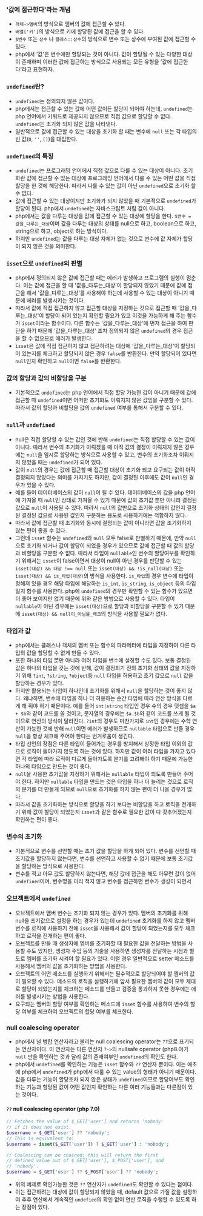 ### '값에 접근한다'라는 개념
- `객체->멤버`의 방식으로 멤버의 값에 접근할 수 있다.
- `배열['키']`의 방식으로 키에 할당된 값에 접근을 할 수 있다.
- `$변수` 또는 `상수` 나 `클래스::상수`의 방식으로 변수 또는 상수에 부여된 값에 접근할 수 있다.
- php에서 '값'은 변수에만 할당되는 것이 아니다. 값이 할당될 수 있는 다양한 대상이 존재하며 이러한 값에 접근하는 방식으로 사용되는 모든 유형을 '값에 접근한다'라고 표현하자.

### `undefined`란?
- `undefined`는 정의되지 않은 값이다.
- php에서는 접근할 수 있는 값에 어떤 값이든 할당이 되어야 하는데, `undefined`는 php 언어에서 키워드로 제공되지 않으므로 직접 값으로 할당할 수 없다. `undefined`는 초기화 되지 않은 값을 나타낸다.
- 일반적으로 값에 접근할 수 있는 대상을 초기화 할 때는 변수에 `null` 또는 각 타입의 빈 값(`0`, `''`, `[]`)을 대입한다.

### `undefined`의 특징
- `undefined`는 프로그래밍 언어에서 직접 값으로 다룰 수 있는 대상이 아니다. 초기화란 값에 접근할 수 있는 대상에 프로그래밍 언어에서 다룰 수 있는 어떤 값을 직접 할당을 한 것에 해당한다. 따라서 다룰 수 있는 값이 아닌 `undefined`으로 초기화 할 수 없다.
- 값에 접근할 수 있는 대상이지만 초기화가 되지 않았을 때 기본적으로 `undefined`가 할당이 된다. php에서 `undefined`는 자바스크립트 처럼 값이 아니다.
- php에서는 값을 다루는 대상을 값에 접근할 수 있는 대상에 할당을 한다. `$변수 = 값을_다루는_대상`이며 값을 다루는 대상의 상태를 null으로 하고, boolean으로 하고, string으로 하고, object로 하는 방식이다.
- 하지만 `undefined`는 값을 다루는 대상 자체가 없는 것으로 변수에 값 자체가 할당이 되지 않은 것을 의미한다.

### `isset`으로 `undefined`의 판별
- php에서 정의되지 않은 값에 접근할 때는 에러가 발생하고 프로그램의 실행이 멈춘다. 이는 값에 접근을 할 때 '값을_다루는_대상'이 할당되지 않았기 때문에 값에 접근을 해서 '값을_다루는_대상'를 사용해야 하는데 사용할 수 있는 대상이 아니기 때문에 에러를 발생시키는 것이다.
- 따라서 값에 직접 접근하지 않고 접근할 대상을 지정하는 것으로 접근할 때 '값을_다루는_대상'이 할당이 되어 있는지 확인할 필요가 있고 이것을 가능하게 해 주는 함수가 `isset`이라는 함수이다. 다른 함수는 '값을_다루는_대상'에 먼저 접근을 하여 판단을 하기 때문에 '값을_다루는_대상' 조차 정의되지 않은 `undefined`의 경우 접근을 할 수 없으므로 에러가 발생한다.
- `isset`은 값에 직접 접근하지 않고 접근하려는 대상에 '값을_다루는_대상'이 할당되어 있는지를 체크하고 할당되지 않은 경우 `false`를 반환한다. 만약 할당되어 있다면 `null`인지 확인하고 `null`이면 `false`를 반환한다.

### 값의 할당과 값의 비할당을 구분
- 기본적으로 `undefined`는 php 언어에서 직접 할당 가능한 값이 아니기 때문에 값에 접근할 때 `undefined`이면 어떠한 초기화도 이뤄지지 않은 값임을 구분할 수 있다. 따라서 값의 할당과 비할당을 값의 `undefined` 여부를 통해서 구분할 수 있다.

### `null`과 `undefined`
- null은 직접 할당할 수 있는 값인 것에 반해 `undefined`는 직접 할당할 수 있는 값이 아니다. 따라서 변수의 초기화가 이뤄졌을 때 아직 값의 결정이 이뤄지지 않은 경우에는 `null`을 임시로 할당하는 방식으로 사용할 수 있고, 변수의 초기화조차 이뤄지지 않았을 때는 `undefined`가 되어 있다.
- 값이 `null`의 경우는 값에 접근할 때 접근할 대상이 초기화 되고 요구되는 값이 아직 결정되지 않았다는 의미를 가지기도 하지만, 값이 결정된 이후에도 값이 `null`인 경우가 있을 수 있다.
- 예를 들어 데이터베이스의 값이 `null`이 될 수 있다. 데이터베이스의 값을 php 언어에 가져올 때 `null`인 상태로 가져올 수 있기 때문에 값의 초기값 뿐만 아니라 결정된 값으로 `null`이 사용될 수 있다. 따라서 `null`의 값만으로 초기화 상태의 값인지 결정된 결정된 값으로 사용된 값인지 구분하는 용도로 사용하기에는 적합하지 않다.
- 따라서 값에 접근할 때 초기화와 동시에 결정되는 값이 아니라면 값을 초기화하지 않는 편이 좋을 수 있다.
- 그런데 `isset` 함수는 `undefined`와 `null` 모두 false로 판별하기 때문에, 만약 `null`으로 초기화 되거나 값이 할당이 되었을 경우가 있으므로 값에 접근할 때 값의 할당과 비할당을 구분할 수 없다. 따라서 타입이 `nullable`인 변수의 할당여부를 확인하기 위해서는 `isset`이 false이면서 대상이 null이 아닌 경우를 판단할 수 있는 `isset(대상) && 대상 !== null` 또는 `isset(대상) && !is_null(대상)` 또는 `isset(대상) && is_타입(대상)`의 방식을 사용한다. `is_타입`의 경우 변수에 타입이 정해져 있을 경우 해당 타입에 해당하는 `is_int`, `is_string`, `is_object` 등의 타입 일치 함수를 사용한다. php에 `undefined`의 경우만 확인할 수 있는 함수가 있으면 더 좋아 보이지만 없기 때문에 위와 같은 방법으로 사용할 수 있다. 타입이 `nullable`이 아닌 경우에는 `isset(대상)`으로 할당과 비할당을 구분할 수 있기 때문에 `isset(대상) && null이_아님을_체크`의 방식을 사용할 필요가 없다.

### 타입과 값
- php에서는 클래스나 객체의 멤버 또는 함수의 파라메터에 타입을 지정하여 다른 타입의 값을 할당할 수 없게 만들 수 있다.
- 또한 하나의 타입 뿐만 아니라 여러 타입을 변수에 설정할 수도 있다. 보통 결정된 값은 하나의 타입을 갖는 것에 반해, 값이 결정되기 전의 초기화 상태의 값을 지정하기 위해 `?int`, `?string`, `?object`등 `null` 타입을 허용하고 초기 값으로 `null` 값을 할당하는 경우가 있다.
- 하지만 활용되는 타입이 하나인데 초기화를 위해서 `null`을 할당하는 것이 좋지 않다. 왜냐하면, 변수에 타입을 하나 더 혀용하는 순간 타입에 따라 연산 방식을 다르게 해 줘야 하기 때문이다. 예를 들어 `int|string` 타입인 경우 수의 경우 덧셈을 `$a + $b`와 같이 코드를 쓸 것이고, 문자열의 경우에는 `$a.$b`와 같이 코드를 쓰게 될 것이므로 연산의 방식이 달라진다. `?int`의 경우도 마찬가지로 `int`인 경우에는 수학 연산이 가능한 것에 반해 `null`이면 에러가 발생하므로 `nullable` 타입으로 만들 경우 `null`을 항상 체크해 주어야 한다는 번거로움이 생긴다.
- 타입 선언의 장점은 다른 타입이 들어가는 경우를 방지해서 상정한 타입 이외의 값으로 로직이 돌아가지 않도록 하는 것에 있다. 하지만 값이 여러 타입을 가지고 있다면 각 타입에 따라 로직이 다르게 돌아가도록 분기를 고려해야 하기 때문에 가능한 하나의 타입으로 만드는 것이 좋다.
- `null`을 사용한 초기값을 지정하기 위해서는 `nullable` 타입이 되도록 만들어 주어야 한다. 하지만 `nullable` 타입을 만드는 것은 타입을 하나 더 늘리는 것으로 로직의 분기를 더 만들게 되므로 `null`으로 초기화를 하지 않는 편이 더 나을 경우가 많다.
- 따라서 값을 초기화하는 방식으로 할당을 하기 보다는 비할당을 하고 로직을 전개하기 위해 값이 할당이 되었는지 `isset`과 같은 함수로 필요한 값이 다 갖추어졌는지 확인하는 편이 좋다.

### 변수의 초기화
- 기본적으로 변수를 선언할 때는 초기 값을 할당을 하게 되어 있다. 변수를 선언할 때 초기값을 할당하지 않는다면, 변수를 선언하고 사용할 수 없기 때문에 보통 초기값을 할당하는 방식으로 사용한다.
- 변수를 적고 아무 값도 할당하지 않는다면, 해당 값에 접근을 해도 아무런 값이 없어 `undefined`이며, 변수명을 미리 적지 않고 변수를 접근하면 변수가 생성이 되면서 

### 오브젝트에서 `undefined`
- 오브젝트에서 멤버 변수는 초기화 되지 않는 경우가 있다. 멤버의 초기화를 위해 null을 초기값으로 설정을 하는 경우가 있는데 `undefined` 초기화를 하지 않고 멤버 변수를 로직에 사용하기 전에 `isset`을 사용해서 값이 할당이 되었는지를 모두 체크하고 로직을 전개하는 편이 좋다.
- 오브젝트를 만들 때 생성자에 멤버를 초기화할 때 필요한 값을 전달하는 방법을 사용할 수도 있지만, 생성자 주입 등의 기술을 사용하면 생성자를 전달하는 시점과 별도로 멤버를 초기화 시켜야 할 필요가 있다. 이럴 경우 일반적으로 setter 메소드를 사용해서 멤버의 값을 초기화하는 방법을 사용한다.
- 오브젝트의 어떤 메소드를 실행하기 위해서는 필수적으로 할당되어야 할 멤버의 값이 필요할 수 있다. 메소드의 로직을 실행하기에 앞서 필요한 멤버의 값이 모두 제대로 할당이 되었는지를 체크하는 메소드를 만들고 검증을 통과하지 못한 경우에는 에러를 발생시키는 방법을 사용한다.
- 요구되는 멤버의 할당 여부를 확인하는 메소드에 `isset` 함수를 사용하여 변수의 할당 여부를 체크하여 오브젝트의 할당 여부를 체크한다.

### null coalescing operator
- php에서 널 병합 연산자라고 불리는 null coalescing operator는 `??`으로 표기되는 연산자이다. 이 연산자는 다른 연산자 `?->`의 nullsafe operator (php8.0)가 `null` 만을 확인하는 것과 달리 값의 존재여부인 `undefined`의 확인도 한다.
- php에서 `undefined`를 확인하는 기능은 `isset` 함수와 `??` 연산자 뿐이다. 이는 애초에 php에서 `undefined`가 php에서 다룰 수 있는 value의 형태가 아니기 때문이다. 값을 다루는 기능이 할당조차 되지 않은 상태가 `undefined`이므로 할당여부도 확인하는 기능과 할당된 값이 어떤 값인지 확인하는 다른 여러 기능들과는 다른점이 있는 것이다.

#### `??` null coalescing operator (php 7.0)
```php
// Fetches the value of $_GET['user'] and returns 'nobody'
// if it does not exist.
$username = $_GET['user'] ?? 'nobody';
// This is equivalent to:
$username = isset($_GET['user']) ? $_GET['user'] : 'nobody';

// Coalescing can be chained: this will return the first
// defined value out of $_GET['user'], $_POST['user'], and
// 'nobody'.
$username = $_GET['user'] ?? $_POST['user'] ?? 'nobody';
```
- 위의 예제로 확인가능한 것은 `??` 연산자가 `undefined`도 확인할 수 있다는 점이다.
- 이는 접근하려는 대상에 값이 할당되지 않았을 때, default 값으로 가질 값을 설정하여 추후 연산에서 계속적인 `undefied`의 확인 없이 연산 로직을 수행할 수 있도록 하는 장점이 있다.

